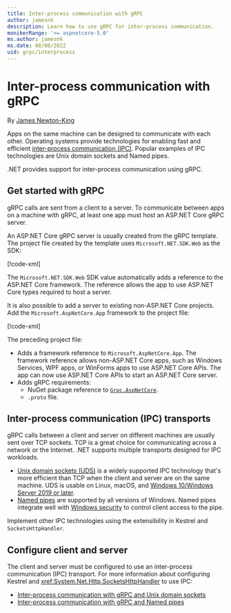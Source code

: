 ```yaml
---
title: Inter-process communication with gRPC
author: jamesnk
description: Learn how to use gRPC for inter-process communication.
monikerRange: '>= aspnetcore-5.0'
ms.author: jamesnk
ms.date: 08/08/2022
uid: grpc/interprocess
---
```

# Inter-process communication with gRPC

By [James Newton-King](https://twitter.com/jamesnk)

Apps on the same machine can be designed to communicate with each other. Operating systems provide technologies for enabling fast and efficient [inter-process communication (IPC)](https://wikipedia.org/wiki/Inter-process_communication). Popular examples of IPC technologies are Unix domain sockets and Named pipes.

.NET provides support for inter-process communication using gRPC.

## Get started with gRPC

gRPC calls are sent from a client to a server. To communicate between apps on a machine with gRPC, at least one app must host an ASP.NET Core gRPC server.

An ASP.NET Core gRPC server is usually created from the gRPC template. The project file created by the template uses `Microsoft.NET.SDK.Web` as the SDK:

[!code-xml[](~/grpc/interprocess/Server-web.csproj?highlight=1)]

The `Microsoft.NET.SDK.Web` SDK value automatically adds a reference to the ASP.NET Core framework. The reference allows the app to use ASP.NET Core types required to host a server.

It is also possible to add a server to existing non-ASP.NET Core projects. Add the `Microsoft.AspNetCore.App` framework to the project file:

[!code-xml[](~/grpc/interprocess/Server.csproj?highlight=4)]

The preceding project file:

* Adds a framework reference to `Microsoft.AspNetCore.App`. The framework reference allows non-ASP.NET Core apps, such as Windows Services, WPF apps, or WinForms apps to use ASP.NET Core APIs. The app can now use ASP.NET Core APIs to start an ASP.NET Core server.
* Adds gRPC requirements:
  * NuGet package reference to [`Grpc.AspNetCore`](https://www.nuget.org/packages/Grpc.AspNetCore).
  * `.proto` file.

## Inter-process communication (IPC) transports

gRPC calls between a client and server on different machines are usually sent over TCP sockets. TCP is a great choice for communicating across a network or the Internet. .NET supports multiple transports designed for IPC workloads.

* [Unix domain sockets (UDS)](https://wikipedia.org/wiki/Unix_domain_socket) is a widely supported IPC technology that's more efficient than TCP when the client and server are on the same machine. UDS is usable on Linux, macOS, and [Windows 10/Windows Server 2019 or later](https://devblogs.microsoft.com/commandline/af_unix-comes-to-windows/).
* [Named pipes](https://wikipedia.org/wiki/Named_pipe) are supported by all versions of Windows. Named pipes integrate well with [Windows security](/windows/win32/ipc/named-pipe-security-and-access-rights) to control client access to the pipe.

Implement other IPC technologies using the extensibility in Kestrel and `SocketsHttpHandler`.

## Configure client and server

The client and server must be configured to use an inter-process communication (IPC) transport. For more information about configuring Kestrel and <xref:System.Net.Http.SocketsHttpHandler> to use IPC:

* [Inter-process communication with gRPC and Unix domain sockets](xref:grpc/interprocess-uds)
* [Inter-process communication with gRPC and Named pipes](xref:grpc/interprocess-namedpipes)
